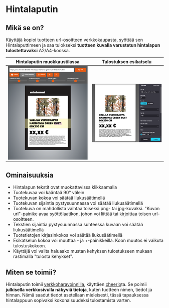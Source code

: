 # Hintalaputin

## Mikä se on?

Käyttäjä kopioi tuotteen url-osoitteen verkkokaupasta, syöttää sen Hintalaputtimeen ja saa tulokseksi **tuotteen kuvalla varustetun hintalapun tulostettavaksi** A2/A4-koossa.



| Hintalaputin muokkaustilassa                                | Tulostuksen esikatselu                                  |
| ----------------------------------------------------------- | ------------------------------------------------------- |
| ![alt text](/img/edit.png "Hintalaputin muokkaustilassa")   | ![alt text](/img/print.png "Tulostuksen esikatselu") |

## Ominaisuuksia

- Hintalapun tekstit ovat muokattavissa klikkaamalla 
- Tuotekuvaa voi kääntää 90° välein 
- Tuotekuvan kokoa voi säätää liukusäätimellä 
- Tuotekuvan sijaintia pystysuunnassa voi säätää liukusäätimellä 
- Tuotekuva on mahdollista vaihtaa toiseksi png- tai jpg-kuvaksi. "Kuvan url"-painike avaa syöttölaatikon, johon voi liittää tai kirjoittaa toisen url-osoitteen. 
- Tekstien sijaintia pystysuunnassa suhteessa kuvaan voi säätää liukusäätimellä 
- Tuotetietojen kirjasinkokoa voi säätää liukusäätimellä
- Esikatselun kokoa voi muuttaa - ja +-painikkeilla. Koon muutos ei vaikuta tulostuskokoon. 
- Käyttäjä voi valita haluaako mustan kehyksen tulostukseen mukaan rastimalla "tulosta kehykset". 

## Miten se toimii?

Hintalaputin toimii [verkkoharavoinnilla](https://en.wikipedia.org/wiki/Web_scraping), käyttäen [cheerio](https://www.npmjs.com/package/cheerio)ta. Se poimii **julkisella verkkosivulla näkyviä tietoja**, kuten tuotteen nimen, tiedot ja hinnan. Nämä saadut tiedot asetellaan mieleisesti, tässä tapauksessa hintalappuun sopivaksi kokonaisuudeksi tulostamista varten.
